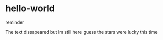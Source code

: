 # hello-world
reminder


 The text dissapeared but Im still here 
 guess the stars were lucky this time
